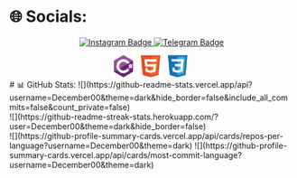 # 🌐 Socials:
<p align="center">
   <a href="https://www.instagram.com/bozhidar00_/?hl=ru" target="_blank">
     <img src="https://img.shields.io/badge/Instagram-%23E4405F.svg?logo=Instagram&logoColor=white" alt="Instagram Badge"/>
   </a>
   <a href="https://t.me/whydecember">
     <img src="https://img.shields.io/badge/Telegram-blue?style=for-the-badge&logo=telegram&logoColor=white" alt="Telegram Badge"/>
   </a>
 </p>
<!--# 💻 Tech Stack:-->
 <div align="center">
   <img src="https://github.com/devicons/devicon/blob/master/icons/csharp/csharp-original.svg" width="40" height="40" alt="C#" title="C#"/>&nbsp;
   <img src="https://github.com/devicons/devicon/blob/master/icons/html5/html5-original.svg" width="40" height="40" alt="HTML5" title="HTML5"/>&nbsp;
   <img src="https://github.com/devicons/devicon/blob/master/icons/css3/css3-original.svg" width="40" height="40" alt="CSS3" title="CSS3"/>&nbsp;
 </div>
# 📊 GitHub Stats:
![](https://github-readme-stats.vercel.app/api?username=December00&theme=dark&hide_border=false&include_all_commits=false&count_private=false)<br/>
![](https://github-readme-streak-stats.herokuapp.com/?user=December00&theme=dark&hide_border=false)<br/>
![](https://github-profile-summary-cards.vercel.app/api/cards/repos-per-language?username=December00&theme=dark)
![](https://github-profile-summary-cards.vercel.app/api/cards/most-commit-language?username=December00&theme=dark)<br/>
